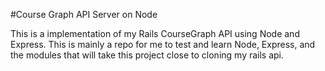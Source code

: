 #Course Graph API Server on Node

This is a implementation of my Rails CourseGraph API using Node and Express.
This is mainly a repo for me to test and learn Node, Express, and the modules that will take this project close to cloning my rails api.
